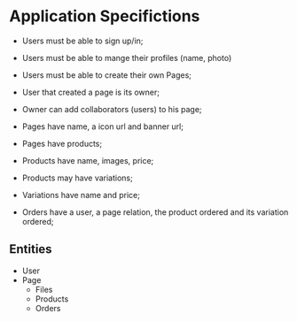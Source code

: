 # Application Specifictions

- Users must be able to sign up/in;
- Users must be able to mange their profiles (name, photo)

- Users must be able to create their own Pages;
- User that created a page is its owner;
- Owner can add collaborators (users) to his page;

- Pages have name, a icon url and banner url;
- Pages have products;

- Products have name, images, price;
- Products may have variations;
- Variations have name and price;

- Orders have a user, a page relation, the product ordered and its variation ordered;

## Entities

- User
- Page
  - Files
  - Products
  - Orders
